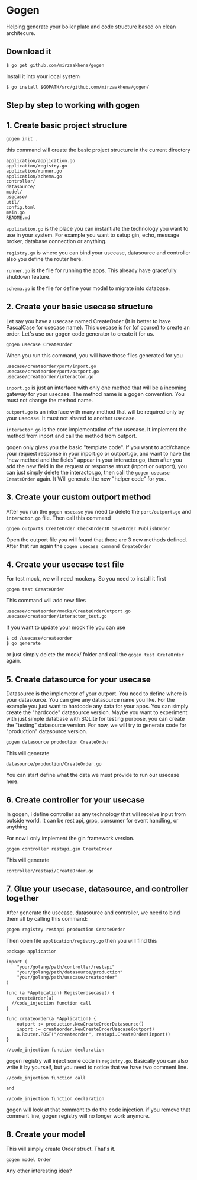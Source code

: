 # Gogen

Helping generate your boiler plate and code structure based on clean architecure.

## Download it
```
$ go get github.com/mirzaakhena/gogen
```
Install it into your local system
```
$ go install $GOPATH/src/github.com/mirzaakhena/gogen/
```

## Step by step to working with gogen

## 1. Create basic project structure
```
gogen init .
```
this command will create the basic project structure in the current directory
```
application/application.go
application/registry.go
application/runner.go
application/schema.go
controller/
datasource/
model/
usecase/
util/
config.toml
main.go
README.md
```

`application.go` is the place you can instantiate the technology you want to use in your system. For example you want to setup gin, echo, message broker, database connection or anything.

`registry.go` is where you can bind your usecase, datasource and controller also you define the router here.

`runner.go` is the file for running the apps. This already have gracefully shutdown feature.

`schema.go` is the file for define your model to migrate into database.


## 2. Create your basic usecase structure

Let say you have a usecase named CreateOrder (It is better to have PascalCase for usecase name). This usecase is for (of course) to create an order. Let's use our gogen code generator to create it for us.
```
gogen usecase CreateOrder
```

When you run this command, you will have those files generated for you

```
usecase/createorder/port/inport.go
usecase/createorder/port/outport.go
usecase/createorder/interactor.go
```

`inport.go` is just an interface with only one method that will be a incoming gateway for your usecase. The method name is a gogen convention. You must not change the method name.

`outport.go` is an interface with many method that will be required only by your usecase. It must not shared to another usecase.

`interactor.go` is the core implementation of the usecase. It implement the method from inport and call the method from outport.

gogen only gives you the basic "template code". If you want to add/change your request response in your inport.go or outport.go, and want to have the "new method and the fields" appear in your interactor.go, then after you add the new field in the request or response struct (inport or outport), you can just simply delete the interactor.go, then call the `gogen usecase CreateOrder` again. It Will generate the new "helper code" for you.

## 3. Create your custom outport method

After you run the `gogen usecase` you need to delete the `port/outport.go` and `interactor.go` file. Then call this command
```
gogen outports CreateOrder CheckOrderID SaveOrder PublishOrder
```
Open the outport file you will found that there are 3 new methods defined.
After that run again the `gogen usecase command CreateOrder`

## 4. Create your usecase test file

For test mock, we will need mockery. So you need to install it first
```
gogen test CreateOrder
```
This command will add new files
```
usecase/createorder/mocks/CreateOrderOutport.go
usecase/createorder/interactor_test.go
```

If you want to update your mock file you can use
```
$ cd /usecase/createorder
$ go generate
```

or just simply delete the mock/ folder and call the `gogen test CreteOrder` again.

## 5. Create datasource for your usecase

Datasource is the implemetor of your outport. You need to define where is your datasource. You can give any datasource name you like.
For the example you just want to hardcode any data for your apps. You can simply create the "hardcode" datasource version. Maybe you want to experiment with just simple database with SQLite for testing purpose, you can create the "testing" datasource version. For now, we will try to generate code for "production" datasource version.

```
gogen datasource production CreateOrder
```
This will generate
```
datasource/production/CreateOrder.go
```
You can start define what the data we must provide to run our usecase here.

## 6. Create controller for your usecase

In gogen, i define controller as any technology that will receive input from outside world. It can be rest api, grpc, consumer for event handling, or anything.

For now i only implement the gin framework version.

```
gogen controller restapi.gin CreateOrder
```
This will generate

```
controller/restapi/CreateOrder.go
```

## 7. Glue your usecase, datasource, and controller together

After generate the usecase, datasource and controller, we need to bind them all by calling this command:
```
gogen registry restapi production CreateOrder
```
Then open file `application/registry.go` then you will find this

```
package application

import (
	"your/golang/path/controller/restapi"
	"your/golang/path/datasource/production"
	"your/golang/path/usecase/createorder"
)

func (a *Application) RegisterUsecase() {
	createOrder(a)
  //code_injection function call
}

func createorder(a *Application) {
	outport := production.NewCreateOrderDatasource()
	inport := createorder.NewCreateOrderUsecase(outport)
	a.Router.POST("/createorder", restapi.CreateOrder(inport))
}

//code_injection function declaration
```
gogen registry will inject some code in `registry.go`. Basically you can also write it by yourself, 
but you need to notice that we have two comment line. 
```
//code_injection function call

and

//code_injection function declaration
```
gogen will look at that comment to do the code injection.
if you remove that comment line, gogen registry will no longer work anymore.

## 8. Create your model
This will simply create Order struct. That's it.
```
gogen model Order
```


Any other interesting idea?